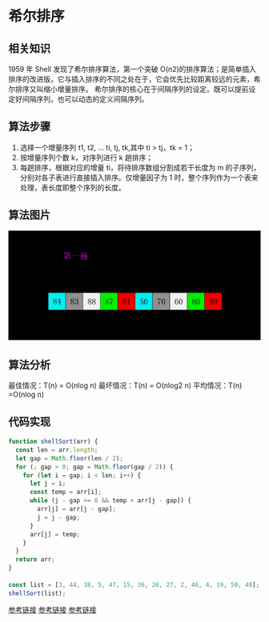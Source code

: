 # 希尔排序

## 相关知识

1959 年 Shell 发现了希尔排序算法，第一个突破 O(n2)的排序算法；是简单插入排序的改进版，它与插入排序的不同之处在于，它会优先比较距离较远的元素，希尔排序又叫缩小增量排序。
希尔排序的核心在于间隔序列的设定。既可以提前设定好间隔序列，也可以动态的定义间隔序列。

## 算法步骤

1. 选择一个增量序列 t1, t2, ... ti, tj, tk,其中 ti > tj，tk = 1；
2. 按增量序列个数 k，对序列进行 k 趟排序；
3. 每趟排序，根据对应的增量 ti，将待排序数组分割成若干长度为 m 的子序列，分别对各子表进行直接插入排序。仅增量因子为 1 时，整个序列作为一个表来处理，表长度即整个序列的长度。

## 算法图片

![算法图片](./img/shellSort.gif)

## 算法分析

最佳情况：T(n) = O(nlog n)
最坏情况：T(n) = O(nlog2 n)
平均情况：T(n) =O(nlog n)

## 代码实现

```javascript
function shellSort(arr) {
  const len = arr.length;
  let gap = Math.floor(len / 2);
  for (; gap > 0; gap = Math.floor(gap / 2)) {
    for (let i = gap; i < len; i++) {
      let j = i;
      const temp = arr[i];
      while (j - gap >= 0 && temp < arr[j - gap]) {
        arr[j] = arr[j - gap];
        j = j - gap;
      }
      arr[j] = temp;
    }
  }
  return arr;
}

const list = [3, 44, 38, 5, 47, 15, 36, 26, 27, 2, 46, 4, 19, 50, 48];
shellSort(list);
```

[参考链接](https://www.cnblogs.com/onepixel/articles/7674659.html#4%E5%B8%8C%E5%B0%94%E6%8E%92%E5%BA%8Fshell-sort)
[参考链接](https://www.2cto.com/kf/201609/548586.html)
[参考链接](https://www.runoob.com/w3cnote/shell-sort.html)
